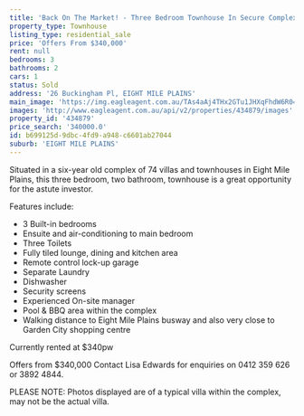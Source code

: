 ```yaml
---
title: 'Back On The Market! - Three Bedroom Townhouse In Secure Complex'
property_type: Townhouse
listing_type: residential_sale
price: 'Offers From $340,000'
rent: null
bedrooms: 3
bathrooms: 2
cars: 1
status: Sold
address: '26 Buckingham Pl, EIGHT MILE PLAINS'
main_image: 'https://img.eagleagent.com.au/TAs4aAj4THx2GTu1JHXqFhdW6R0=/1280x854/smart/https://s3-us-west-2.amazonaws.com/eagleagent-orig/images/6818537/104649316-image-M.jpg'
images: 'http://www.eagleagent.com.au/api/v2/properties/434879/images'
property_id: '434879'
price_search: '340000.0'
id: b699125d-9dbc-4fd9-a948-c6601ab27044
suburb: 'EIGHT MILE PLAINS'
---
```

Situated in a six-year old complex of 74 villas and townhouses in Eight Mile Plains, this three bedroom, two bathroom, townhouse is a great opportunity for the astute investor.

Features include:
- 3 Built-in bedrooms
- Ensuite and air-conditioning to main bedroom
- Three Toilets
- Fully tiled lounge, dining and kitchen area
- Remote control lock-up garage
- Separate Laundry
- Dishwasher
- Security screens
- Experienced On-site manager
- Pool & BBQ area within the complex
- Walking distance to Eight Mile Plains busway and also very close to Garden City shopping centre

Currently rented at $340pw

Offers from $340,000
Contact Lisa Edwards for enquiries on 0412 359 626 or 3892 4844.

PLEASE NOTE: Photos displayed are of a typical villa within the complex, may not be the actual villa.